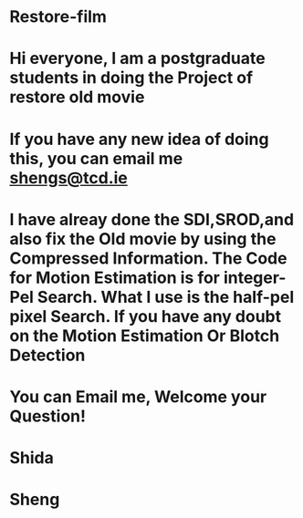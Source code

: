 # Restore-film
# Hi everyone, I am a postgraduate students in doing the Project of restore old movie 
# If you have any new idea of doing this, you can email me shengs@tcd.ie
# I have alreay done the SDI,SROD,and also fix the Old movie by using the Compressed Information. The Code for Motion Estimation is for integer-Pel Search. What I use is the half-pel pixel Search. If you have any doubt on the Motion Estimation Or Blotch Detection
# You can Email me, Welcome your Question!
# Shida
# Sheng
